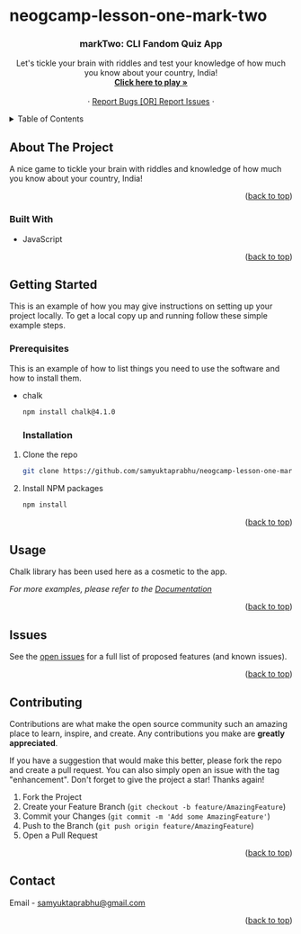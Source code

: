 # neogcamp-lesson-one-mark-two

<a name="readme-top"></a>
<h3 align="center" name="readme-top">markTwo: CLI Fandom Quiz App</h3>

  <p align="center">
    Let's tickle your brain with riddles and test your knowledge of how much you know about your country, India! 
    <br />
    <a href="https://replit.com/@SamyukthaPrabhu/LessonOneMarkTwo-Samyuktha?embed=1&output=1"><strong>Click here to play »</strong></a>
    <br />
    <br />
    <a href="#"></a>
    ·
    <a href="https://github.com/samyuktaprabhu/neogcamp-lesson-one-mark-two/issues">Report Bugs [OR] Report Issues</a>
    ·
</div>

<details>
  <summary>Table of Contents</summary>
  <ol>
    <li>
      <a href="#about-the-project">About The Project</a>
      <ul>
        <li><a href="#built-with">Built With</a></li>
      </ul>
    </li>
    <li>
      <a href="#getting-started">Getting Started</a>
      <ul>
        <li><a href="#prerequisites">Prerequisites</a></li>
        <li><a href="#installation">Installation</a></li>
      </ul>
    </li>
    <li><a href="#usage">Usage</a></li>
    <li><a href="#contributing">Contributing</a></li>
    <li><a href="#contact">Contact</a></li>
  </ol>
</details>

## About The Project

A nice game to tickle your brain with riddles and knowledge of how much you know about your country, India!

<p align="right">(<a href="#readme-top">back to top</a>)</p>



### Built With

* JavaScript

<p align="right">(<a href="#readme-top">back to top</a>)</p>

## Getting Started

This is an example of how you may give instructions on setting up your project locally.
To get a local copy up and running follow these simple example steps.

### Prerequisites

This is an example of how to list things you need to use the software and how to install them.
* chalk
  ```sh
  npm install chalk@4.1.0
  ```

  ### Installation

1. Clone the repo
   ```sh
   git clone https://github.com/samyuktaprabhu/neogcamp-lesson-one-mark-one.git
   ```
2. Install NPM packages
   ```sh
   npm install
   ```


<p align="right">(<a href="#readme-top">back to top</a>)</p>

<!-- USAGE EXAMPLES -->
## Usage

Chalk library has been used here as a cosmetic to the app.

_For more examples, please refer to the [Documentation](https://www.npmjs.com/package/chalk)_

<p align="right">(<a href="#readme-top">back to top</a>)</p>


<!-- ROADMAP -->
## Issues

See the [open issues](https://github.com/samyuktaprabhu/neogcamp-lesson-one-mark-two/issues) for a full list of proposed features (and known issues).

<p align="right">(<a href="#readme-top">back to top</a>)</p>

<!-- CONTRIBUTING -->
## Contributing

Contributions are what make the open source community such an amazing place to learn, inspire, and create. Any contributions you make are **greatly appreciated**.

If you have a suggestion that would make this better, please fork the repo and create a pull request. You can also simply open an issue with the tag "enhancement".
Don't forget to give the project a star! Thanks again!

1. Fork the Project
2. Create your Feature Branch (`git checkout -b feature/AmazingFeature`)
3. Commit your Changes (`git commit -m 'Add some AmazingFeature'`)
4. Push to the Branch (`git push origin feature/AmazingFeature`)
5. Open a Pull Request

<p align="right">(<a href="#readme-top">back to top</a>)</p>

<!-- CONTACT -->
## Contact

Email - samyuktaprabhu@gmail.com


<p align="right">(<a href="#readme-top">back to top</a>)</p>
